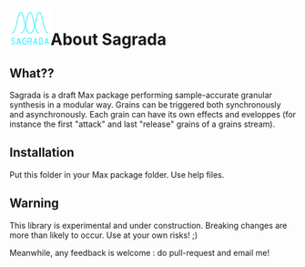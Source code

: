 <img align="left" src="sagrada-icon.png" width="72"> 

# About Sagrada

## What??

Sagrada is a draft Max package performing sample-accurate granular synthesis in a modular way. Grains can be triggered both synchronously and asynchronously. Each grain can have its own effects and eveloppes (for instance the first "attack" and last "release" grains of a grains stream).

## Installation

Put this folder in your Max package folder.
Use help files.

## Warning

This library is experimental and under construction. 
Breaking changes are more than likely to occur.
Use at your own risks! ;)

Meanwhile, any feedback is welcome : do pull-request and email me!
